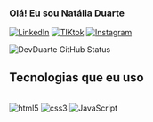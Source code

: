 ### Olá! Eu sou Natália Duarte 

[![LinkedIn](https://img.shields.io/badge/LinkedIn-0077B5?style=for-the-badge&logo=linkedin&logoColor=white)](https://www.linkedin.com/in/nat%C3%A1lia-duarte-9301251b8/)
[![TIKtok](https://img.shields.io/badge/TikTok-000000?style=for-the-badge&logo=tiktok&logoColor=white)](https://www.tiktok.com/@devnataliaduarte)
[![Instagram](https://img.shields.io/badge/Instagram-E4405F?style=for-the-badge&logo=instagram&logoColor=white)]()


![DevDuarte GitHub Status](https://github-readme-stats.vercel.app/api?username=Meia-Noite&show_icons=true&theme=transparent)


## Tecnologias que eu uso

<div style=' display: inline-block'><br>
<img aline='center' alt='html5' src='https://img.shields.io/badge/HTML5-E34F26?style=for-the-badge&logo=html5&logoColor=white'>
<img aline='center' alt='css3' src='https://img.shields.io/badge/CSS3-1572B6?style=for-the-badge&logo=css3&logoColor=white'>
<img aline='center' alt='JavaScript' src='https://img.shields.io/badge/JavaScript-323330?style=for-the-badge&logo=javascript&logoColor=F7DF1E'>
</div>

